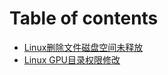 # Table of contents

* [Linux删除文件磁盘空间未释放](README.md)
* [Linux GPU目录权限修改](linux-gpu-mu-lu-quan-xian-xiu-gai.md)
